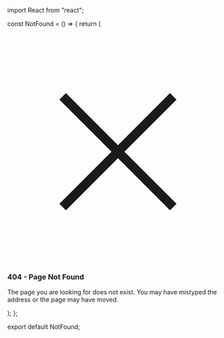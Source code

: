 import React from "react";

const NotFound = () => {
    return (
        <div className="flex flex-col items-center justify-center min-h-screen py-2 px-8 text-center sm:block sm:p-0">
            <div
                className="fixed inset-0 bg-opacity-75 transition-opacity"
                aria-hidden="true"
            />
            <span
                className="hidden sm:inline-block sm:align-middle sm:h-screen"
                aria-hidden="true"
            >
                &#8203;
            </span>
            <div className="inline-block overflow-hidden text-left align-bottom transition-all transform rounded-lg shadow-xl sm:my-8 sm:align-middle sm:max-w-lg sm:w-full">
                <div className="px-4 pt-5 pb-4 bg-[#ff548a] sm:p-6 sm:pb-4">
                    <div className="sm:flex sm:items-start">
                        <div className="mx-auto flex-shrink-0 flex items-center justify-center h-12 w-12 rounded-full bg-red-100 sm:mx-0 sm:h-10 sm:w-10">
                            <svg
                                className="h-6 w-6 text-red-600"
                                xmlns="http://www.w3.org/2000/svg"
                                fill="none"
                                viewBox="0 0 24 24"
                                stroke="currentColor"
                                aria-hidden="true"
                            >
                                <path
                                    strokeLinecap="round"
                                    strokeLinejoin="round"
                                    strokeWidth={2}
                                    d="M6 18L18 6M6 6l12 12"
                                />
                            </svg>
                        </div>
                        <div className="mt-3 text-center sm:mt-0 sm:ml-4 sm:text-left">
                            <h3
                                className="text-lg leading-6 font-medium text-white"
                                id="modal-headline"
                            >
                                404 - Page Not Found
                            </h3>
                            <div className="mt-2">
                                <p className="text-sm text-white">
                                    The page you are looking for does not exist.
                                    You may have mistyped the address or the
                                    page may have moved.
                                </p>
                            </div>
                        </div>
                    </div>
                </div>
            </div>
        </div>
    );
};

export default NotFound;
